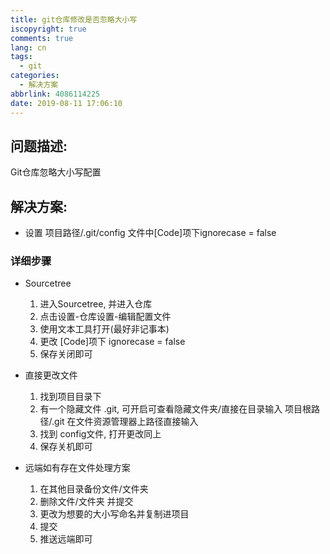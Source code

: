 ```yaml
---
title: git仓库修改是否忽略大小写
iscopyright: true
comments: true
lang: cn
tags:
  - git
categories:
  - 解决方案
abbrlink: 4086114225
date: 2019-08-11 17:06:10
---
```



## 问题描述:
Git仓库忽略大小写配置


## 解决方案:
- 设置 项目路径/.git/config 文件中[Code]项下ignorecase = false


### 详细步骤
- Sourcetree
    1. 进入Sourcetree, 并进入仓库
    2. 点击设置-仓库设置-编辑配置文件
    3. 使用文本工具打开(最好非记事本)
    4. 更改 [Code]项下 ignorecase = false
    5. 保存关闭即可
- 直接更改文件
    1. 找到项目目录下
    2. 有一个隐藏文件 .git, 可开启可查看隐藏文件夹/直接在目录输入 项目根路径/.git 在文件资源管理器上路径直接输入
    3. 找到 config文件, 打开更改同上
    4. 保存关机即可

- 远端如有存在文件处理方案
    1. 在其他目录备份文件/文件夹
    2. 删除文件/文件夹 并提交
    3. 更改为想要的大小写命名并复制进项目
    4. 提交
    5. 推送远端即可
